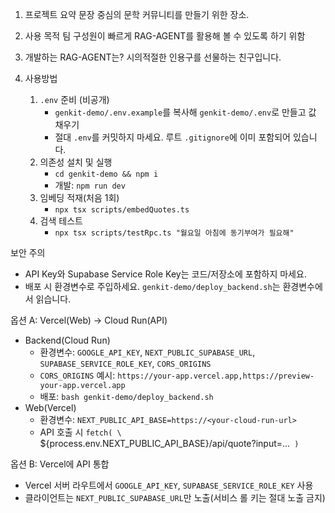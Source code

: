 1. 프로젝트 요약
    문장 중심의 문학 커뮤니티를 만들기 위한 장소.

2. 사용 목적
    팀 구성원이 빠르게 RAG-AGENT를 활용해 볼 수 있도록 하기 위함

3. 개발하는 RAG-AGENT는?
    시의적절한 인용구를 선물하는 친구입니다.

4. 사용방법
    1) `.env` 준비 (비공개)
       - `genkit-demo/.env.example`를 복사해 `genkit-demo/.env`로 만들고 값 채우기
       - 절대 `.env`를 커밋하지 마세요. 루트 `.gitignore`에 이미 포함되어 있습니다.
    2) 의존성 설치 및 실행
       - `cd genkit-demo && npm i`
       - 개발: `npm run dev`
    3) 임베딩 적재(처음 1회)
       - `npx tsx scripts/embedQuotes.ts`
    4) 검색 테스트
       - `npx tsx scripts/testRpc.ts "월요일 아침에 동기부여가 필요해"`

보안 주의
- API Key와 Supabase Service Role Key는 코드/저장소에 포함하지 마세요.
- 배포 시 환경변수로 주입하세요. `genkit-demo/deploy_backend.sh`는 환경변수에서 읽습니다.

옵션 A: Vercel(Web) -> Cloud Run(API)
- Backend(Cloud Run)
  - 환경변수: `GOOGLE_API_KEY`, `NEXT_PUBLIC_SUPABASE_URL`, `SUPABASE_SERVICE_ROLE_KEY`, `CORS_ORIGINS`
  - `CORS_ORIGINS` 예시: `https://your-app.vercel.app,https://preview-your-app.vercel.app`
  - 배포: `bash genkit-demo/deploy_backend.sh`
- Web(Vercel)
  - 환경변수: `NEXT_PUBLIC_API_BASE=https://<your-cloud-run-url>`
  - API 호출 시 `fetch(
      \
      `${process.env.NEXT_PUBLIC_API_BASE}/api/quote?input=...`
    )`

옵션 B: Vercel에 API 통합
- Vercel 서버 라우트에서 `GOOGLE_API_KEY`, `SUPABASE_SERVICE_ROLE_KEY` 사용
- 클라이언트는 `NEXT_PUBLIC_SUPABASE_URL`만 노출(서비스 롤 키는 절대 노출 금지)
